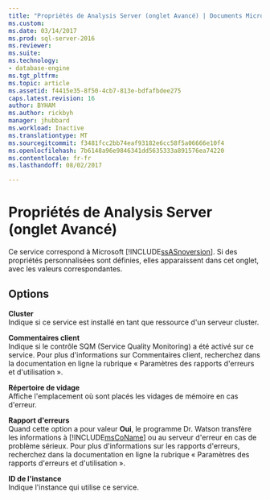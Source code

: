 ```yaml
---
title: "Propriétés de Analysis Server (onglet Avancé) | Documents Microsoft"
ms.custom: 
ms.date: 03/14/2017
ms.prod: sql-server-2016
ms.reviewer: 
ms.suite: 
ms.technology:
- database-engine
ms.tgt_pltfrm: 
ms.topic: article
ms.assetid: f4415e35-8f50-4cb7-813e-bdfafbdee275
caps.latest.revision: 16
author: BYHAM
ms.author: rickbyh
manager: jhubbard
ms.workload: Inactive
ms.translationtype: MT
ms.sourcegitcommit: f3481fcc2bb74eaf93182e6cc58f5a06666e10f4
ms.openlocfilehash: 7b6148a96e9846341dd5635333a891576ea74220
ms.contentlocale: fr-fr
ms.lasthandoff: 08/02/2017

---
```

# <a name="analysis-server-properties-advanced-tab"></a>Propriétés de Analysis Server (onglet Avancé)
  Ce service correspond à Microsoft [!INCLUDE[ssASnoversion](../../includes/ssasnoversion-md.md)]. Si des propriétés personnalisées sont définies, elles apparaissent dans cet onglet, avec les valeurs correspondantes.  
  
## <a name="options"></a>Options  
 **Cluster**  
 Indique si ce service est installé en tant que ressource d'un serveur cluster.  
  
 **Commentaires client**  
 Indique si le contrôle SQM (Service Quality Monitoring) a été activé sur ce service. Pour plus d'informations sur Commentaires client, recherchez dans la documentation en ligne la rubrique « Paramètres des rapports d'erreurs et d'utilisation ».  
  
 **Répertoire de vidage**  
 Affiche l'emplacement où sont placés les vidages de mémoire en cas d'erreur.  
  
 **Rapport d'erreurs**  
 Quand cette option a pour valeur **Oui**, le programme Dr. Watson transfère les informations à [!INCLUDE[msCoName](../../includes/msconame-md.md)] ou au serveur d'erreur en cas de problème sérieux. Pour plus d'informations sur les rapports d'erreurs, recherchez dans la documentation en ligne la rubrique « Paramètres des rapports d'erreurs et d'utilisation ».  
  
 **ID de l'instance**  
 Indique l'instance qui utilise ce service.  
  
  

